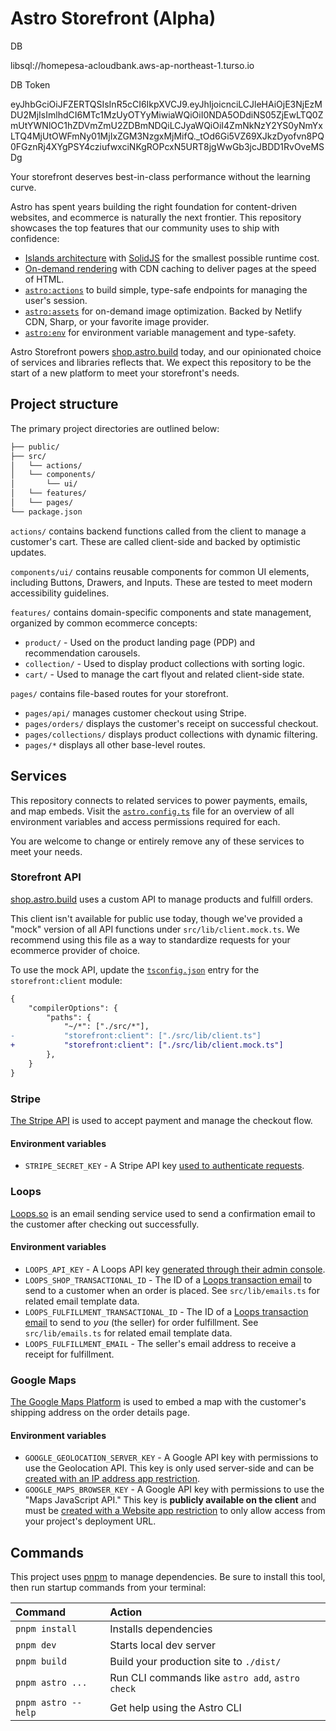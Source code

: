 # Astro Storefront (Alpha)


DB



libsql://homepesa-acloudbank.aws-ap-northeast-1.turso.io

DB Token

eyJhbGciOiJFZERTQSIsInR5cCI6IkpXVCJ9.eyJhIjoicnciLCJleHAiOjE3NjEzMDU2MjIsImlhdCI6MTc1MzUyOTYyMiwiaWQiOiI0NDA5ODdiNS05ZjEwLTQ0ZmUtYWNlOC1hZDVmZmU2ZDBmNDQiLCJyaWQiOiI4ZmNkNzY2YS0yNmYxLTQ4MjUtOWFmNy01MjIxZGM3NzgxMjMifQ._tOd6Gi5VZ69XJkzDyofvn8PQ0FGznRj4XYgPSY4cziufwxciNKgROPcxN5URT8jgWwGb3jcJBDD1RvOveMSDg


Your storefront deserves best-in-class performance without the learning curve.

Astro has spent years building the right foundation for content-driven websites, and ecommerce is naturally the next frontier. This repository showcases the top features that our community uses to ship with confidence:

- [Islands architecture](https://docs.astro.build/en/concepts/islands/) with [SolidJS](https://docs.astro.build/en/guides/integrations-guide/solid-js/) for the smallest possible runtime cost.
- [On-demand rendering](https://docs.astro.build/en/guides/server-side-rendering/) with CDN caching to deliver pages at the speed of HTML.
- [`astro:actions`](https://docs.astro.build/en/guides/actions/) to build simple, type-safe endpoints for managing the user's session.
- [`astro:assets`](https://docs.astro.build/en/guides/images/#image--astroassets) for on-demand image optimization. Backed by Netlify CDN, Sharp, or your favorite image provider.
- [`astro:env`](https://docs.astro.build/en/reference/configuration-reference/#experimentalenv) for environment variable management and type-safety.

Astro Storefront powers [shop.astro.build](https://shop.astro.build) today, and our opinionated choice of services and libraries reflects that. We expect this repository to be the start of a new platform to meet your storefront's needs.

## Project structure

The primary project directories are outlined below:

```sh
├── public/
├── src/
│   └── actions/
│   └── components/
│       └── ui/
│   └── features/
│   └── pages/
└── package.json
```

`actions/` contains backend functions called from the client to manage a customer's cart. These are called client-side and backed by optimistic updates.

`components/ui/` contains reusable components for common UI elements, including Buttons, Drawers, and Inputs. These are tested to meet modern accessibility guidelines.

`features/` contains domain-specific components and state management, organized by common ecommerce concepts:

- `product/` - Used on the product landing page (PDP) and recommendation carousels.
- `collection/` - Used to display product collections with sorting logic.
- `cart/` - Used to manage the cart flyout and related client-side state.

`pages/` contains file-based routes for your storefront.

- `pages/api/` manages customer checkout using Stripe.
- `pages/orders/` displays the customer's receipt on successful checkout.
- `pages/collections/` displays product collections with dynamic filtering.
- `pages/*` displays all other base-level routes.

## Services

This repository connects to related services to power payments, emails, and map embeds. Visit the [`astro.config.ts`](https://github.com/withastro/storefront/blob/main/astro.config.ts) file for an overview of all environment variables and access permissions required for each.

You are welcome to change or entirely remove any of these services to meet your needs.

### Storefront API

[shop.astro.build](https://shop.astro.build) uses a custom API to manage products and fulfill orders.

This client isn't available for public use today, though we've provided a "mock" version of all API functions under `src/lib/client.mock.ts`. We recommend using this file as a way to standardize requests for your ecommerce provider of choice.

To use the mock API, update the [`tsconfig.json`](https://github.com/withastro/storefront/blob/main/tsconfig.json) entry for the `storefront:client` module:

```diff
{
	"compilerOptions": {
		"paths": {
			"~/*": ["./src/*"],
-			"storefront:client": ["./src/lib/client.ts"]
+			"storefront:client": ["./src/lib/client.mock.ts"]
		},
	}
}
```

### Stripe

[The Stripe API](https://docs.stripe.com/api) is used to accept payment and manage the checkout flow.

#### Environment variables

- `STRIPE_SECRET_KEY` - A Stripe API key [used to authenticate requests](https://docs.stripe.com/keys).

### Loops

[Loops.so](https://loops.so/) is an email sending service used to send a confirmation email to the customer after checking out successfully.

#### Environment variables

- `LOOPS_API_KEY` - A Loops API key [generated through their admin console](https://loops.so/docs/api-reference/intro).
- `LOOPS_SHOP_TRANSACTIONAL_ID` - The ID of a [Loops transaction email](https://loops.so/docs/transactional/guide) to send to a customer when an order is placed. See `src/lib/emails.ts` for related email template data.
- `LOOPS_FULFILLMENT_TRANSACTIONAL_ID` - The ID of a [Loops transaction email](https://loops.so/docs/transactional/guide) to send to _you_ (the seller) for order fulfillment. See `src/lib/emails.ts` for related email template data.
- `LOOPS_FULFILLMENT_EMAIL` - The seller's email address to receive a receipt for fulfillment.

### Google Maps

[The Google Maps Platform](https://developers.google.com/maps) is used to embed a map with the customer's shipping address on the order details page.

#### Environment variables

- `GOOGLE_GEOLOCATION_SERVER_KEY` - A Google API key with permissions to use the Geolocation API. This key is only used server-side and can be [created with an IP address app restriction](https://developers.google.com/maps/api-security-best-practices#restricting-api-keys).
- `GOOGLE_MAPS_BROWSER_KEY` - A Google API key with permissions to use the "Maps JavaScript API." This key is **publicly available on the client** and must be [created with a Website app restriction](https://developers.google.com/maps/api-security-best-practices#restricting-api-keys) to only allow access from your project's deployment URL.

## Commands

This project uses [pnpm](https://pnpm.io/) to manage dependencies. Be sure to install this tool, then run startup commands from your terminal:

| Command             | Action                                           |
| :------------------ | :----------------------------------------------- |
| `pnpm install`      | Installs dependencies                            |
| `pnpm dev`          | Starts local dev server                          |
| `pnpm build`        | Build your production site to `./dist/`          |
| `pnpm astro ...`    | Run CLI commands like `astro add`, `astro check` |
| `pnpm astro --help` | Get help using the Astro CLI                     |
